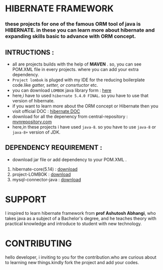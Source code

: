 # HIBERNATE FRAMEWORK
### these projects for one of the famous ORM tool of java is **HIBERNATE**. in these you can learn more about hibernate and expanding skills basic to advance with ORM concept.

## INTRUCTIONS :

   - all are projects builds with the help of **MAVEN** . so, you can see POM.XML file in every projects. where you can add your extra dependency.
   - `Project lombok` is pluged with my IDE for the reducing boilerplate code.like _gatter, setter, or consrtuctor_ etc.
   -  you can download `LOMBOK` java library form : [here](https://projectlombok.org/download)
   - here,i have to used  `hibernate 5.4.0 FINAL`. so you have to use that version of hibernate.
   - if you want to learn more about the ORM concept or Hibernate then you visit official DOC : [hibernate DOC](https://hibernate.org/orm/documentation/5.4/)
   - download for all the depenency from central-repository : [mvnrepository.com](https://mvnrepository.com/)
   - here,in these projects i have used `java-8`. so you have to use `java-8` or `java-8+` version of JDK.

## DEPENDENCY REQUIREMENT :
  - download jar file or add dependency to your POM.XML . 
   1.  hibernate-core(5.14)  :  [download]("https://mvnrepository.com/artifact/org.hibernate/hibernate-core/5.4.0.Final")
   2.  project-LOMBOK        :  [download]("https://mvnrepository.com/artifact/org.projectlombok/lombok/1.18.8")
   3.  mysql-connector-java  :  [download]("https://mvnrepository.com/artifact/mysql/mysql-connector-java/5.1.47")
 
# SUPPORT
I inspired to learn hibernate framework from **prof Ashutosh Abhangi**, who takes java as a subject of a Bachelor's degree, and he teaches theory with practical knowledge and introduce to student with new technology.

# CONTRIBUTING
hello developer, i inviting to you for the contribution.who are curious about to learning new things.kindly fork the project and add your codes.
